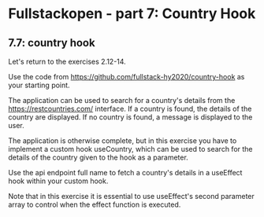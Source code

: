 # Fullstackopen - part 7: Country Hook

## 7.7: country hook

Let's return to the exercises 2.12-14.

Use the code from https://github.com/fullstack-hy2020/country-hook as your starting point.

The application can be used to search for a country's details from the https://restcountries.com/ interface. If a country is found, the details of the country are displayed. If no country is found, a message is displayed to the user.

The application is otherwise complete, but in this exercise you have to implement a custom hook useCountry, which can be used to search for the details of the country given to the hook as a parameter.

Use the api endpoint full name to fetch a country's details in a useEffect hook within your custom hook.

Note that in this exercise it is essential to use useEffect's second parameter array to control when the effect function is executed.
